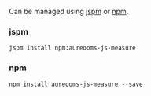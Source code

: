 Can be managed using
[jspm](http://jspm.io)
or [npm](https://github.com/npm/npm).

### jspm
```terminal
jspm install npm:aureooms-js-measure
```

### npm
```terminal
npm install aureooms-js-measure --save
```
